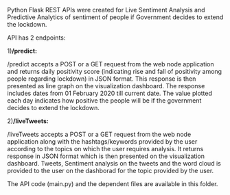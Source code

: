Python Flask REST APIs were created for Live Sentiment Analysis and Predictive Analytics of sentiment of people if Government decides to extend the lockdown.

API has 2 endpoints:

1)<b>/predict:</b>

/predict accepts a POST or a GET request from the web node application and returns daily positivity score (indicating rise and fall of positivity among people regarding lockdown) in JSON format. This response is then presented as line graph on the visualization dashboard. The response includes dates from 01 February 2020 till current date. The value plotted each day indicates how positive the people will be if the government decides to extend the lockdown.

2)<b>/liveTweets:</b>

/liveTweets accepts a POST or a GET request from the web node application along with the hashtags/keywords provided by the user according to the topics on which the user requires analysis. It returns response in JSON format which is then presented on the visualization dashboard. Tweets, Sentiment analysis on the tweets and the word cloud is provided to the user on the dashborad for the topic provided by the user.

The API code (main.py) and the dependent files are available in this folder.
